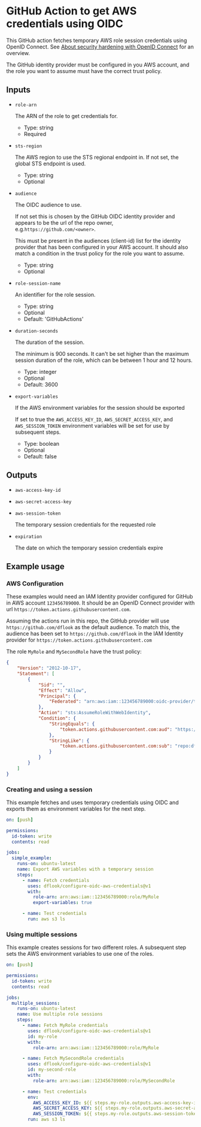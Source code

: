 # GitHub Action to get AWS credentials using OIDC

This GitHub action fetches temporary AWS role session credentials using OpenID Connect.
See [About security hardening with OpenID Connect](https://docs.github.com/en/actions/deployment/security-hardening-your-deployments/about-security-hardening-with-openid-connect) for an overview.

The GitHub identity provider must be configured in you AWS account, and the role you want to assume must have the correct trust policy.

## Inputs

* `role-arn`

  The ARN of the role to get credentials for.

    - Type: string
    - Required

* `sts-region`

  The AWS region to use the STS regional endpoint in. If not set, the global STS endpoint is used.

    - Type: string
    - Optional

* `audience`

  The OIDC audience to use.

  If not set this is chosen by the GitHub OIDC identity provider and appears to be the url of the repo owner, e.g.`https://github.com/<owner>`.

  This must be present in the audiences (client-id) list for the identity provider that has been configured in your AWS account.
  It should also match a condition in the trust policy for the role you want to assume.

    - Type: string
    - Optional

* `role-session-name`

  An identifier for the role session.

    - Type: string
    - Optional
    - Default: 'GitHubActions'

* `duration-seconds`

  The duration of the session.

  The minimum is 900 seconds. It can't be set higher than the maximum session duration of the role, which can be between 1 hour and 12 hours.

    - Type: integer
    - Optional
    - Default: 3600

* `export-variables`

  If the AWS environment variables for the session should be exported

  If set to true the `AWS_ACCESS_KEY_ID`, `AWS_SECRET_ACCESS_KEY`, and `AWS_SESSION_TOKEN` environment variables will be set for use by subsequent steps.

    - Type: boolean
    - Optional
    - Default: false

## Outputs

* `aws-access-key-id`
* `aws-secret-access-key`
* `aws-session-token`

  The temporary session credentials for the requested role 

* `expiration`

  The date on which the temporary session credentials expire

## Example usage

### AWS Configuration

These examples would need an IAM Identity provider configured for GitHub in AWS account `123456789000`.
It should be an OpenID Connect provider with url `https://token.actions.githubusercontent.com`.

Assuming the actions run in this repo, the GitHub provider will use `https://github.com/dflook` as the default audience.
To match this, the audience has been set to `https://github.com/dflook` in the IAM Identity provider for `https://token.actions.githubusercontent.com`

The role `MyRole` and `MySecondRole` have the trust policy:
```json
{
    "Version": "2012-10-17",
    "Statement": [
        {
            "Sid": "",
            "Effect": "Allow",
            "Principal": {
                "Federated": "arn:aws:iam::123456789000:oidc-provider/token.actions.githubusercontent.com"
            },
            "Action": "sts:AssumeRoleWithWebIdentity",
            "Condition": {
                "StringEquals": {
                    "token.actions.githubusercontent.com:aud": "https://github.com/dflook"
                },
                "StringLike": {
                    "token.actions.githubusercontent.com:sub": "repo:dflook/configure-oidc-aws-credentials:*"
                }
            }
        }
    ]
}
```

### Creating and using a session

This example fetches and uses temporary credentials using OIDC and exports them as environment variables
for the next step.

```yaml
on: [push]

permissions:
  id-token: write
  contents: read

jobs:
  simple_example:
    runs-on: ubuntu-latest
    name: Export AWS variables with a temporary session
    steps:
      - name: Fetch credentials
        uses: dflook/configure-oidc-aws-credentials@v1
        with:
          role-arn: arn:aws:iam::123456789000:role/MyRole
          export-variables: true

      - name: Test credentials
        run: aws s3 ls
```

### Using multiple sessions

This example creates sessions for two different roles.
A subsequent step sets the AWS environment variables to use one of the roles.

```yaml
on: [push]

permissions:
  id-token: write
  contents: read

jobs:
  multiple_sessions:
    runs-on: ubuntu-latest
    name: Use multiple role sessions
    steps:
      - name: Fetch MyRole credentials
        uses: dflook/configure-oidc-aws-credentials@v1
        id: my-role
        with:
          role-arn: arn:aws:iam::123456789000:role/MyRole

      - name: Fetch MySecondRole credentials
        uses: dflook/configure-oidc-aws-credentials@v1
        id: my-second-role
        with:
          role-arn: arn:aws:iam::123456789000:role/MySecondRole

      - name: Test credentials
        env:
          AWS_ACCESS_KEY_ID: ${{ steps.my-role.outputs.aws-access-key-id }}
          AWS_SECRET_ACCESS_KEY: ${{ steps.my-role.outputs.aws-secret-access-key }}
          AWS_SESSION_TOKEN: ${{ steps.my-role.outputs.aws-session-token }}
        run: aws s3 ls
```
